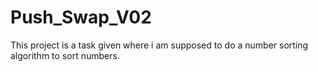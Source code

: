 # Push_Swap_V02
This project is a task given where i am supposed to do a number sorting algorithm to sort numbers.
